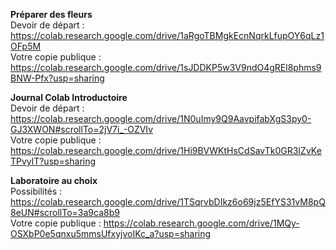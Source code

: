 **Préparer des fleurs**  
Devoir de départ : https://colab.research.google.com/drive/1aRgoTBMgkEcnNqrkLfupOY6qLz1OFp5M  
Votre copie publique : https://colab.research.google.com/drive/1sJDDKP5w3V9ndO4gREl8phms9BNW-Pfx?usp=sharing

**Journal Colab Introductoire**  
Devoir de départ : https://colab.research.google.com/drive/1N0uImy9Q9AavpifabXgS3py0-GJ3XWON#scrollTo=2jV7i_-OZVIv  
Votre copie publique : https://colab.research.google.com/drive/1Hi9BVWKtHsCdSavTk0GR3IZvKeTPvylT?usp=sharing

**Laboratoire au choix**  
Possibilités : https://colab.research.google.com/drive/1TSqrvbDIkz6o69jz5EfYS31vM8pQ8eUN#scrollTo=3a9ca8b9  
Votre copie publique : https://colab.research.google.com/drive/1MQy-OSXbP0e5qnxu5mmsUfxyjvoIKc_a?usp=sharing
